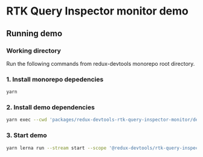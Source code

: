 # RTK Query Inspector monitor demo

## Running demo

### Working directory

Run the following commands from redux-devtools monorepo root directory.

### 1. Install monorepo depedencies

```bash
yarn
```

### 2. Install demo dependencies

```bash
yarn exec --cwd 'packages/redux-devtools-rtk-query-inspector-monitor/demo' yarn
```
### 3. Start demo

```bash
yarn lerna run --stream start --scope '@redux-devtools/rtk-query-inspector-monitor'
```
